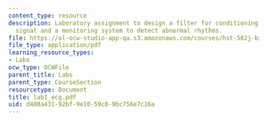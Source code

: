 ```yaml
---
content_type: resource
description: Laboratory assignment to design a filter for conditioning the electrocardiogram
  signal and a monitoring system to detect abnormal rhythms.
file: https://ol-ocw-studio-app-qa.s3.amazonaws.com/courses/hst-582j-biomedical-signal-and-image-processing-spring-2007/d488a43192bf9e1059c89bc756e7c16a_lab1_ecg.pdf
file_type: application/pdf
learning_resource_types:
- Labs
ocw_type: OCWFile
parent_title: Labs
parent_type: CourseSection
resourcetype: Document
title: lab1_ecg.pdf
uid: d488a431-92bf-9e10-59c8-9bc756e7c16a
---
```


